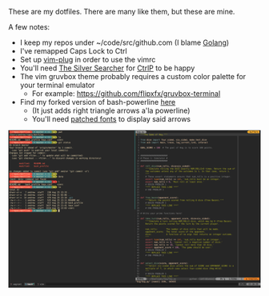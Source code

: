 These are my dotfiles. There are many like them, but these are mine.

A few notes:
- I keep my repos under ~/code/src/github.com (I blame [Golang](https://golang.org/))
- I've remapped Caps Lock to Ctrl
- Set up [vim-plug](https://github.com/junegunn/vim-plug) in order to use the vimrc
- You'll need [The Silver Searcher](http://geoff.greer.fm/ag/) for [CtrlP](https://github.com/ctrlpvim/ctrlp.vim) to be happy
- The vim gruvbox theme probably requires a custom color palette for your terminal emulator
  - For example: https://github.com/flipxfx/gruvbox-terminal
- Find my forked version of bash-powerline [here](https://github.com/andrewhuang/bash-powerline)
  - (It just adds right triangle arrows a'la powerline)
  - You'll need [patched fonts](https://github.com/powerline/fonts) to display said arrows 

![screenshot](./screenshot.png)
